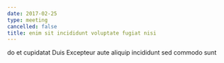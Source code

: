 ```yaml
---
date: 2017-02-25
type: meeting
cancelled: false
title: enim sit incididunt voluptate fugiat nisi
---
```

do et cupidatat Duis Excepteur aute aliquip incididunt sed commodo sunt